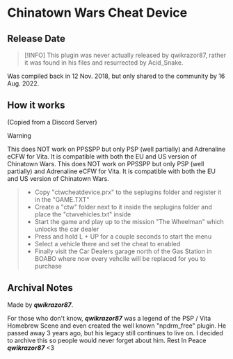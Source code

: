 # Chinatown Wars Cheat Device

## Release Date
> [!INFO]
> This plugin was never actually released by qwikrazor87, rather it was found in his files and resurrected by Acid_Snake.

Was compiled back in 12 Nov. 2018, but only shared to the community by 16 Aug. 2022.

## How it works
(Copied from a Discord Server)

> [!WARNING]
> This does NOT work on PPSSPP but only PSP (well partially) and Adrenaline eCFW for Vita. It is compatible with both the EU and US version of Chinatown Wars. This does NOT work on PPSSPP but only PSP (well partially) and Adrenaline eCFW for Vita. It is compatible with both the EU and US version of Chinatown Wars.

> - Copy "ctwcheatdevice.prx" to the seplugins folder and register it in the "GAME.TXT"
> - Create a "ctw" folder next to it inside the seplugins folder and place the "ctwvehicles.txt" inside
> - Start the game and play up to the mission "The Wheelman" which unlocks the car dealer
> - Press and hold L + UP for a couple seconds to start the menu 
> - Select a vehicle there and set the cheat to enabled
> - Finally visit the Car Dealers garage north of the Gas Station in BOABO where now every vehcile will be replaced for you to purchase

 
## Archival Notes
Made by **_qwikrazor87_**.

For those who don't know, **_qwikrazor87_** was a legend of the PSP / Vita Homebrew Scene and even created the well known "npdrm_free" plugin.
He passed away 3 years ago, but his legacy still continues to live on.
I decided to archive this so people would never forget about him.
Rest In Peace **_qwikrazor87_** <3